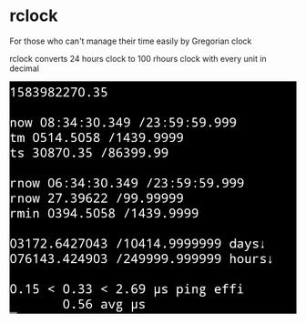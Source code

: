 # rclock
For those who can't manage their time easily by Gregorian clock

rclock converts 24 hours clock to 100 rhours clock with every unit in decimal

![Alt text](screenshot.jpg?raw=true "Title")
